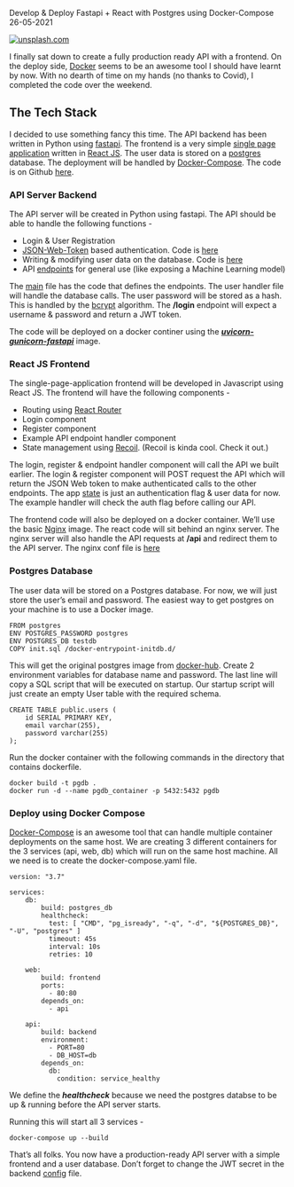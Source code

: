 Develop & Deploy Fastapi + React with Postgres using Docker-Compose
26-05-2021


[![unsplash.com](https://petejadhav.in/static/8784cb962b0593b5efb51100b12ec2ed/4b190/christopher-gower-m_HRfLhgABo-unsplash.jpg)](/static/8784cb962b0593b5efb51100b12ec2ed/4409e/christopher-gower-m_HRfLhgABo-unsplash.jpg)

I finally sat down to create a fully production ready API with a frontend. On the deploy side, [Docker](https://www.docker.com/) seems to be an awesome tool I should have learnt by now. With no dearth of time on my hands (no thanks to Covid), I completed the code over the weekend.

The Tech Stack
--------------

I decided to use something fancy this time. The API backend has been written in Python using [fastapi](https://fastapi.tiangolo.com/). The frontend is a very simple [single page application](https://en.wikipedia.org/wiki/Single-page_application) written in [React JS](https://reactjs.org/). The user data is stored on a [postgres](https://www.postgresql.org/) database. The deployment will be handled by [Docker-Compose](https://docs.docker.com/compose/). The code is on Github [here](https://github.com/petejadhav/ml_fastapi_react).

### API Server Backend

The API server will be created in Python using fastapi. The API should be able to handle the following functions -

*   Login & User Registration
*   [JSON-Web-Token](https://auth0.com/docs/tokens/json-web-tokens) based authentication. Code is [here](https://github.com/petejadhav/ml_fastapi_react/blob/main/backend/jwt_auth_handler.py)
*   Writing & modifying user data on the database. Code is [here](https://github.com/petejadhav/ml_fastapi_react/blob/main/backend/user_handler.py)
*   API [endpoints](https://github.com/petejadhav/ml_fastapi_react/blob/main/backend/main.py) for general use (like exposing a Machine Learning model)

The [main](https://github.com/petejadhav/ml_fastapi_react/blob/main/backend/main.py) file has the code that defines the endpoints. The user handler file will handle the database calls. The user password will be stored as a hash. This is handled by the [bcrypt](https://en.wikipedia.org/wiki/Bcrypt) algorithm. The **/login** endpoint will expect a username & password and return a JWT token.

The code will be deployed on a docker continer using the **_[uvicorn-gunicorn-fastapi](https://hub.docker.com/r/tiangolo/uvicorn-gunicorn-fastapi/dockerfile)_** image.

### React JS Frontend

The single-page-application frontend will be developed in Javascript using React JS. The frontend will have the following components -

*   Routing using [React Router](https://reactrouter.com/web/guides/quick-start)
*   Login component
*   Register component
*   Example API endpoint handler component
*   State management using [Recoil](https://recoiljs.org/). (Recoil is kinda cool. Check it out.)

The login, register & endpoint handler component will call the API we built earlier. The login & register component will POST request the API which will return the JSON Web token to make authenticated calls to the other endpoints. The app [state](https://github.com/petejadhav/ml_fastapi_react/blob/main/frontend/src/state.js) is just an authentication flag & user data for now. The example handler will check the auth flag before calling our API.

The frontend code will also be deployed on a docker container. We’ll use the basic [Nginx](https://www.nginx.com/) image. The react code will sit behind an nginx server. The nginx server will also handle the API requests at **/api** and redirect them to the API server. The nginx conf file is [here](https://github.com/petejadhav/ml_fastapi_react/blob/main/frontend/nginx.conf)

### Postgres Database

The user data will be stored on a Postgres database. For now, we will just store the user’s email and password. The easiest way to get postgres on your machine is to use a Docker image.

```
FROM postgres 
ENV POSTGRES_PASSWORD postgres 
ENV POSTGRES_DB testdb 
COPY init.sql /docker-entrypoint-initdb.d/
```


This will get the original postgres image from [docker-hub](https://hub.docker.com/). Create 2 environment variables for database name and password. The last line will copy a SQL script that will be executed on startup. Our startup script will just create an empty User table with the required schema.

```
CREATE TABLE public.users (
    id SERIAL PRIMARY KEY,
    email varchar(255),
    password varchar(255)
);
```


Run the docker container with the following commands in the directory that contains dockerfile.

```
docker build -t pgdb .
docker run -d --name pgdb_container -p 5432:5432 pgdb
```


### Deploy using Docker Compose

[Docker-Compose](https://docs.docker.com/compose/) is an awesome tool that can handle multiple container deployments on the same host. We are creating 3 different containers for the 3 services (api, web, db) which will run on the same host machine. All we need is to create the docker-compose.yaml file.

```
version: "3.7"

services:
    db:
        build: postgres_db
        healthcheck:
          test: [ "CMD", "pg_isready", "-q", "-d", "${POSTGRES_DB}", "-U", "postgres" ]
          timeout: 45s
          interval: 10s
          retries: 10
    
    web:
        build: frontend
        ports:
          - 80:80
        depends_on:
          - api

    api:
        build: backend
        environment:
          - PORT=80
          - DB_HOST=db
        depends_on:
          db:
            condition: service_healthy
```


We define the **_healthcheck_** because we need the postgres databse to be up & running before the API server starts.

Running this will start all 3 services -

```
docker-compose up --build
```


That’s all folks. You now have a production-ready API server with a simple frontend and a user database. Don’t forget to change the JWT secret in the backend [config](https://github.com/petejadhav/ml_fastapi_react/blob/main/backend/config.py) file.